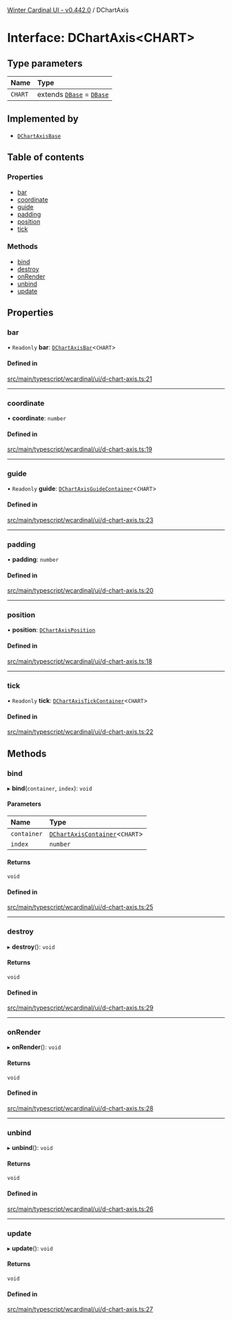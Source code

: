 [Winter Cardinal UI - v0.442.0](../index.md) / DChartAxis

# Interface: DChartAxis\<CHART\>

## Type parameters

| Name | Type |
| :------ | :------ |
| `CHART` | extends [`DBase`](../classes/DBase.md) = [`DBase`](../classes/DBase.md) |

## Implemented by

- [`DChartAxisBase`](../classes/DChartAxisBase.md)

## Table of contents

### Properties

- [bar](DChartAxis.md#bar)
- [coordinate](DChartAxis.md#coordinate)
- [guide](DChartAxis.md#guide)
- [padding](DChartAxis.md#padding)
- [position](DChartAxis.md#position)
- [tick](DChartAxis.md#tick)

### Methods

- [bind](DChartAxis.md#bind)
- [destroy](DChartAxis.md#destroy)
- [onRender](DChartAxis.md#onrender)
- [unbind](DChartAxis.md#unbind)
- [update](DChartAxis.md#update)

## Properties

### bar

• `Readonly` **bar**: [`DChartAxisBar`](DChartAxisBar.md)\<`CHART`\>

#### Defined in

[src/main/typescript/wcardinal/ui/d-chart-axis.ts:21](https://github.com/winter-cardinal/winter-cardinal-ui/blob/v0.442.0/src/main/typescript/wcardinal/ui/d-chart-axis.ts#L21)

___

### coordinate

• **coordinate**: `number`

#### Defined in

[src/main/typescript/wcardinal/ui/d-chart-axis.ts:19](https://github.com/winter-cardinal/winter-cardinal-ui/blob/v0.442.0/src/main/typescript/wcardinal/ui/d-chart-axis.ts#L19)

___

### guide

• `Readonly` **guide**: [`DChartAxisGuideContainer`](DChartAxisGuideContainer.md)\<`CHART`\>

#### Defined in

[src/main/typescript/wcardinal/ui/d-chart-axis.ts:23](https://github.com/winter-cardinal/winter-cardinal-ui/blob/v0.442.0/src/main/typescript/wcardinal/ui/d-chart-axis.ts#L23)

___

### padding

• **padding**: `number`

#### Defined in

[src/main/typescript/wcardinal/ui/d-chart-axis.ts:20](https://github.com/winter-cardinal/winter-cardinal-ui/blob/v0.442.0/src/main/typescript/wcardinal/ui/d-chart-axis.ts#L20)

___

### position

• **position**: [`DChartAxisPosition`](../index.md#dchartaxisposition)

#### Defined in

[src/main/typescript/wcardinal/ui/d-chart-axis.ts:18](https://github.com/winter-cardinal/winter-cardinal-ui/blob/v0.442.0/src/main/typescript/wcardinal/ui/d-chart-axis.ts#L18)

___

### tick

• `Readonly` **tick**: [`DChartAxisTickContainer`](DChartAxisTickContainer.md)\<`CHART`\>

#### Defined in

[src/main/typescript/wcardinal/ui/d-chart-axis.ts:22](https://github.com/winter-cardinal/winter-cardinal-ui/blob/v0.442.0/src/main/typescript/wcardinal/ui/d-chart-axis.ts#L22)

## Methods

### bind

▸ **bind**(`container`, `index`): `void`

#### Parameters

| Name | Type |
| :------ | :------ |
| `container` | [`DChartAxisContainer`](DChartAxisContainer.md)\<`CHART`\> |
| `index` | `number` |

#### Returns

`void`

#### Defined in

[src/main/typescript/wcardinal/ui/d-chart-axis.ts:25](https://github.com/winter-cardinal/winter-cardinal-ui/blob/v0.442.0/src/main/typescript/wcardinal/ui/d-chart-axis.ts#L25)

___

### destroy

▸ **destroy**(): `void`

#### Returns

`void`

#### Defined in

[src/main/typescript/wcardinal/ui/d-chart-axis.ts:29](https://github.com/winter-cardinal/winter-cardinal-ui/blob/v0.442.0/src/main/typescript/wcardinal/ui/d-chart-axis.ts#L29)

___

### onRender

▸ **onRender**(): `void`

#### Returns

`void`

#### Defined in

[src/main/typescript/wcardinal/ui/d-chart-axis.ts:28](https://github.com/winter-cardinal/winter-cardinal-ui/blob/v0.442.0/src/main/typescript/wcardinal/ui/d-chart-axis.ts#L28)

___

### unbind

▸ **unbind**(): `void`

#### Returns

`void`

#### Defined in

[src/main/typescript/wcardinal/ui/d-chart-axis.ts:26](https://github.com/winter-cardinal/winter-cardinal-ui/blob/v0.442.0/src/main/typescript/wcardinal/ui/d-chart-axis.ts#L26)

___

### update

▸ **update**(): `void`

#### Returns

`void`

#### Defined in

[src/main/typescript/wcardinal/ui/d-chart-axis.ts:27](https://github.com/winter-cardinal/winter-cardinal-ui/blob/v0.442.0/src/main/typescript/wcardinal/ui/d-chart-axis.ts#L27)
